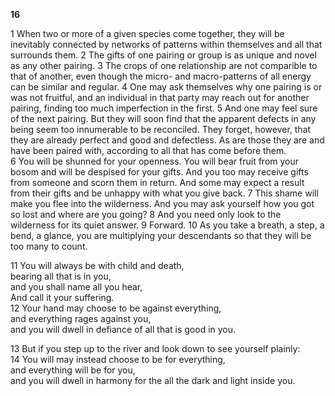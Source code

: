 **16**  

1 When two or more of a given species come together, they will be inevitably connected by networks of patterns within themselves and all that surrounds them. 2 The gifts of one pairing or group is as unique and novel as any other pairing. 3 The crops of one relationship are not comparible to that of another, even though the micro- and macro-patterns of all energy can be similar and regular. 4 One may ask themselves why one pairing is or was not fruitful, and an individual in that party may reach out for another pairing, finding too much imperfection in the first. 5 And one may feel sure of the next pairing. But they will soon find that the apparent defects in any being seem too innumerable to be reconciled. They forget, however, that they are already perfect and good and defectless. As are those they are and have been paired with, according to all that has come before them.  
6 You will be shunned for your openness. You will bear fruit from your bosom and will be despised for your gifts. And you too may receive gifts from someone and scorn them in return. And some may expect a result from their gifts and be unhappy with what you give back. 7 This shame will make you flee into the wilderness. And you may ask yourself how you got so lost and where are you going? 8 And you need only look to the wilderness for its quiet answer. 9 Forward. 10 As you take a breath, a step, a bend, a glance, you are multiplying your descendants so that they will be too many to count.  

11 You will always be with child and death,  
bearing all that is in you,  
and you shall name all you hear,  
And call it your suffering.  
12 Your hand may choose to be against everything,  
and everything rages against you,  
and you will dwell in defiance of all that is good in you.  

13 But if you step up to the river and look down to see yourself plainly:  
14 You will may instead choose to be for everything,  
and everything will be for you,  
and you will dwell in harmony for the all the dark and light inside you.
